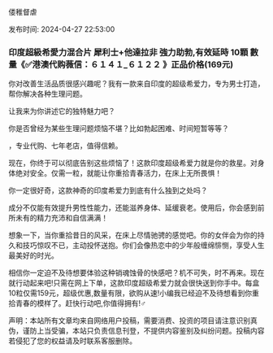 偻稚督虐<p>发布时间: 2024-04-27 22:53:00</p>
<h3>印度超級希愛力混合片 犀利士+他達拉非 強力助勃,有效延時 10顆 數量《✅港澳代购薇信：６１４１_６１２２ 》正品价格(169元)</h3>
									<p>你对改善生活品质很感兴趣呢？我有一款来自印度的超级希爱力，专为男士打造，帮你解决各种生理问题。</p><p></p><p>让我来为你讲述它的独特魅力吧？</p><p></p><p>你是否曾经为某些生理问题烦恼不堪？比如勃起困难、时间短暂等等？</p><p></p><p>，专业代购、七年老店，值得信赖。</p><p></p><p>现在，你终于可以彻底告别这些烦恼了！这款印度超级希爱力就是你的救星。对身体绝对安全。仅需一粒，就能让你重拾青春活力，在床上无所畏惧！</p><p></p><p>你一定很好奇，这款神奇的印度希爱力到底有什么独到之处吗？</p><p></p><p>成分不仅能有效提升男性性能力，还能滋养身体、延缓衰老。使用后，你会感到前所未有的精力充沛和自信满满！</p><p></p><p>想象一下，当你重拾昔日的风采，在床上尽情驰骋的感觉吧。你的女伴会为你的持久和技巧惊叹不已，主动投怀送抱。你们会像热恋中的少年般缠绵悱恻，享受人生最美好的时光。</p><p></p><p>相信你一定迫不及待想要体验这种销魂蚀骨的快感吧？机不可失，时不再来。现在就行动起来吧!只需在网上下单，这款印度超级希爱力就会很快送到你手中。每盒10粒仅需159元，超级优惠,数量有限，欲购从速!小编我已经迫不及待想看到你重拾青春的模样了。赶快行动吧,你值得拥有!♂</p><p></p>				声明：本站所有文章均来自网络用户投稿，需要消费、投资的项目请注意识别真伪，谨防上当受骗，本站只负责信息刊登，不提供内容鉴别及纠纷问题。投稿内容若侵犯了您的权益请及时联系客服删除。				
